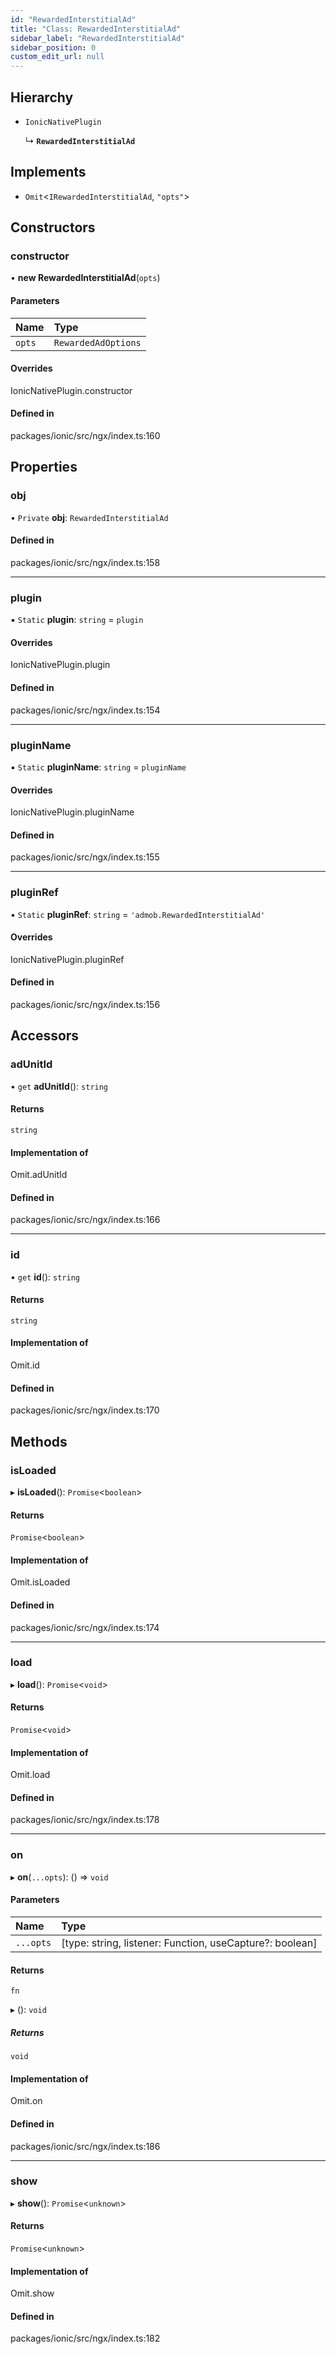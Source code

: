 ```yaml
---
id: "RewardedInterstitialAd"
title: "Class: RewardedInterstitialAd"
sidebar_label: "RewardedInterstitialAd"
sidebar_position: 0
custom_edit_url: null
---
```


## Hierarchy

- `IonicNativePlugin`

  ↳ **`RewardedInterstitialAd`**

## Implements

- `Omit`<`IRewardedInterstitialAd`, ``"opts"``\>

## Constructors

### constructor

• **new RewardedInterstitialAd**(`opts`)

#### Parameters

| Name | Type |
| :------ | :------ |
| `opts` | `RewardedAdOptions` |

#### Overrides

IonicNativePlugin.constructor

#### Defined in

packages/ionic/src/ngx/index.ts:160

## Properties

### obj

• `Private` **obj**: `RewardedInterstitialAd`

#### Defined in

packages/ionic/src/ngx/index.ts:158

___

### plugin

▪ `Static` **plugin**: `string` = `plugin`

#### Overrides

IonicNativePlugin.plugin

#### Defined in

packages/ionic/src/ngx/index.ts:154

___

### pluginName

▪ `Static` **pluginName**: `string` = `pluginName`

#### Overrides

IonicNativePlugin.pluginName

#### Defined in

packages/ionic/src/ngx/index.ts:155

___

### pluginRef

▪ `Static` **pluginRef**: `string` = `'admob.RewardedInterstitialAd'`

#### Overrides

IonicNativePlugin.pluginRef

#### Defined in

packages/ionic/src/ngx/index.ts:156

## Accessors

### adUnitId

• `get` **adUnitId**(): `string`

#### Returns

`string`

#### Implementation of

Omit.adUnitId

#### Defined in

packages/ionic/src/ngx/index.ts:166

___

### id

• `get` **id**(): `string`

#### Returns

`string`

#### Implementation of

Omit.id

#### Defined in

packages/ionic/src/ngx/index.ts:170

## Methods

### isLoaded

▸ **isLoaded**(): `Promise`<`boolean`\>

#### Returns

`Promise`<`boolean`\>

#### Implementation of

Omit.isLoaded

#### Defined in

packages/ionic/src/ngx/index.ts:174

___

### load

▸ **load**(): `Promise`<`void`\>

#### Returns

`Promise`<`void`\>

#### Implementation of

Omit.load

#### Defined in

packages/ionic/src/ngx/index.ts:178

___

### on

▸ **on**(`...opts`): () => `void`

#### Parameters

| Name | Type |
| :------ | :------ |
| `...opts` | [type: string, listener: Function, useCapture?: boolean] |

#### Returns

`fn`

▸ (): `void`

##### Returns

`void`

#### Implementation of

Omit.on

#### Defined in

packages/ionic/src/ngx/index.ts:186

___

### show

▸ **show**(): `Promise`<`unknown`\>

#### Returns

`Promise`<`unknown`\>

#### Implementation of

Omit.show

#### Defined in

packages/ionic/src/ngx/index.ts:182
